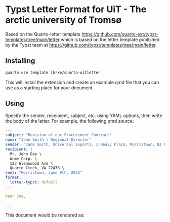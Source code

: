 # Typst Letter Format for UiT - The arctic university of Tromsø

Based on the Quarto-letter template <https://github.com/quarto-ext/typst-templates/tree/main/letter> which is based on the letter template published by the Typst team at <https://github.com/typst/templates/tree/main/letter>.


## Installing

```bash
quarto use template ihrke/quarto-uitletter
```

This will install the extension and create an example qmd file that you can use as a starting place for your document.

## Using

Specify the sender, receipient, subject, etc. using YAML options, then write the body of the letter. For example, the following qmd source:

```yaml
---
subject: "Revision of our Procurement Contract"
name: "Jane Smith \ Regional Director"
sender: "Jane Smith, Universal Exports, 1 Heavy Plaza, Morristown, NJ 07964"
recipient: |
  Mr. John Doe \
  Acme Corp. \
  123 Glennwood Ave \
  Quarto Creek, VA 22438 \
sent: "Morristown, June 9th, 2023"
format:
  letter-typst: default
---

Dear Joe,

...
```

This document would be rendered as:

<!--
![](letter.png)
-->